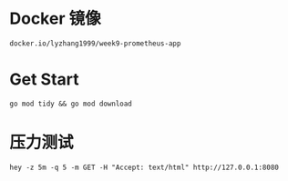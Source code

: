 # Docker 镜像
```
docker.io/lyzhang1999/week9-prometheus-app
```

# Get Start

```
go mod tidy && go mod download
```

# 压力测试

```
hey -z 5m -q 5 -m GET -H "Accept: text/html" http://127.0.0.1:8080
```